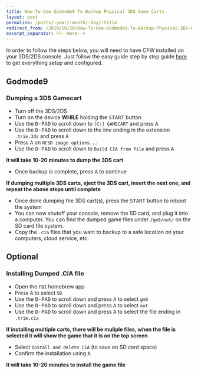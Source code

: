 ```yaml
---
title: How To Use Godmode9 To Backup Physical 3DS Game Carts
layout: post
permalink: /posts/:year/:month/:day/:title
redirect_from: /2019/10/28/How-To-Use-Godmode9-To-Backup-Physical-3DS-Game-Carts
excerpt_separator: <!--more-->
---
```


In order to follow the steps below, you will need to have CFW installed on your 3DS/2DS console. Just follow the easy guide step by step guide [here](https://3ds.hacks.guide/) to get everything setup and configured.

<!--more-->

## Godmode9
### Dumping a 3DS Gamecart
- Turn off the 3DS/2DS
- Turn on the device **WHILE** holding the <kbd>START</kbd> button
- Use the <kbd>D-PAD</kbd> to scroll down to `[C:] GAMECART` and press <kbd>A</kbd>
- Use the <kbd>D-PAD</kbd> to scroll down to the line ending in the extension `.trim.3ds` and press <kbd>A</kbd>
- Press <kbd>A</kbd> on `NCSD image options...`
- Use the <kbd>D-PAD</kbd> to scroll down to `Build CIA from file` and press <kbd>A</kbd>

**It will take 10-20 minutes to dump the 3DS cart**

- Once backup is complete, press <kbd>A</kbd> to continue

**If dumping multiple 3DS carts, eject the 3DS cart, insert the next one, and repeat the above steps until complete**

- Once done dumping the 3DS cart(s), press the <kbd>START</kbd> button to reboot the system
- You can now shutoff your console, remove the SD card, and plug it into a computer. You can find the dumped game files under `/gm9/out/` on the SD card file system. 
- Copy the `.cia` files that you want to backup to a safe location on your computers, cloud service, etc.


## Optional
### Installing Dumped .CIA file
- Open the `FBI` homebrew app
- Press <kbd>A</kbd> to select `SD`
- Use the <kbd>D-PAD</kbd> to scroll down and press <kbd>A</kbd> to select `gm9`
- Use the <kbd>D-PAD</kbd> to scroll down and press <kbd>A</kbd> to select `out`
- Use the <kbd>D-PAD</kbd> to scroll down and press <kbd>A</kbd> to select the file ending in `.trim.cia` 

**If installing multiple carts, there will be muliple files, when the file is selected it will show the game that it is on the top screen**

- Select `Install and delete CIA` (to save on SD card space)
- Confirm the installation using <kbd>A</kbd>

**It will take 10-20 minutes to install the game file**